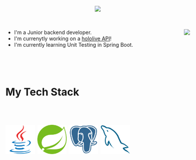 <p align="center" height=43, width=34>
    <img src = "https://files.passeidireto.com/0bed82c9-a571-4e1f-a625-61a05923c406/0bed82c9-a571-4e1f-a625-61a05923c406.png" width=250 />
</p>

<br>

<p align="left">
    <img align="right" src="https://github-readme-stats.vercel.app/api?username=yagato&show_icons=true&theme=radical" />

- I'm a Junior backend developer.
- I'm currenytly working on a [hololive API](https://github.com/Yagato/HololiveAPI)!
- I'm currently learning Unit Testing in Spring Boot.

</p>

<br>
<br>
<br>

<h1>My Tech Stack<h1>

<br>

<div>
    <img alt="Java" src="https://raw.githubusercontent.com/devicons/devicon/1119b9f84c0290e0f0b38982099a2bd027a48bf1/icons/java/java-original.svg" width=80 />
    <img alt="Spring" src="https://raw.githubusercontent.com/devicons/devicon/1119b9f84c0290e0f0b38982099a2bd027a48bf1/icons/spring/spring-original.svg" width=80 />
    <img  alt="PostgreSQL" src="https://raw.githubusercontent.com/devicons/devicon/1119b9f84c0290e0f0b38982099a2bd027a48bf1/icons/postgresql/postgresql-plain.svg" width=80 />
    <img alt="MySQL" src="https://raw.githubusercontent.com/devicons/devicon/1119b9f84c0290e0f0b38982099a2bd027a48bf1/icons/mysql/mysql-plain.svg" width=80 />
</div>